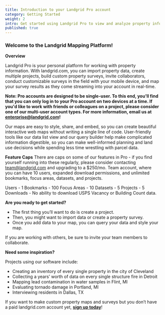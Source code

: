 ```yaml
---
title: Introduction to your Landgrid Pro account
category: Getting Started
weight: 2
intro: Get started using Landgrid Pro to view and analyze property information.
published: true
---
```



### Welcome to the Landgrid Mapping Platform!

**Overview**

Landgrid Pro is your personal platform for working with property information. With landgrid.com, you can import property data, create multiple projects, build custom property surveys, invite collaborators, conduct customizable surveys in the field with your mobile device, and map your survey results as they come streaming into your account in real-time.

**Note: Pro accounts are designed to be single-user. To this end, you'll find that you can only log in to your Pro account on two devices at a time. If you'd like to work with friends or colleagues on a project, please consider one of our multi-user account types. For more information, email us at enterprise@landgrid.com!**

Our maps are easy to style, share, and embed, so you can create beautiful interactive web maps without writing a single line of code. User-friendly tools like our data list view and our query builder help make complicated information digestible, so you can make well-informed planning and land use decisions while spending less time wrestling with parcel data.

**Feature Caps**
There are caps on some of our features in Pro - if you find yourself running into these regularly, please consider contacting team@landgrid.com and upgrading to a $250/mo. Team account, where you can have 10 users, expanded download permissions, and unlimited bookmarks, focus areas, datasets, and projects. 

Users - 1
Bookmarks - 100
Focus Areas - 10
Datasets - 5
Projects - 5
Downloads - No ability to download USPS Vacancy or Building Count data.

**Are you ready to get started?**
  * The first thing you’ll want to do is create a project.
  * Then, you might want to import data or create a property survey.
  * Once you add data to your map, you can query your data and style your map.

If you are working with others, be sure to invite your team members to collaborate.

**Need some inspiration?**

Projects using our software include:

  *  Creating an inventory of every single property in the city of Cleveland
  * Collecting a years’ worth of data on every single structure fire in Detroit
  * Mapping lead contamination in water samples in Flint, MI
  * Evaluating tornado damage in Portland, MI
  * Interviewing residents in Dallas, TX

If you want to make custom property maps and surveys but you don’t have a paid landgrid.com account yet, [**sign up today**](https://landgrid.com/plans)!
